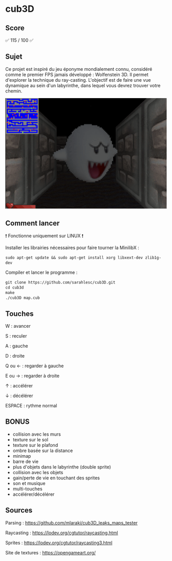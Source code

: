 # cub3D

## Score

✅ 115 / 100 ✅
## Sujet

Ce projet est inspiré du jeu éponyme mondialement connu, considéré comme le premier FPS jamais développé : Wolfenstein 3D.
Il permet d'explorer la technique du ray-casting. 
L'objectif est de faire une vue dynamique au sein d'un labyrinthe, dans lequel vous devrez trouver votre chemin.

![My cub3D Screen](./textures/boo_screen.png)

## Comment lancer

❗️ Fonctionne uniquement sur LINUX ❗️

Installer les librairies nécessaires pour faire tourner la MinilibX :
```
sudo apt-get update && sudo apt-get install xorg libxext-dev zlib1g-dev
```
Compiler et lancer le programme :
```
git clone https://github.com/sarahlesc/cub3D.git
cd cub3d
make
./cub3D map.cub
```

## Touches

W : avancer

S : reculer

A : gauche

D : droite

Q ou ← : regarder à gauche

E ou → : regarder à droite

↑ : accélérer

↓ : décélérer

ESPACE : rythme normal

## BONUS
- collision avec les murs
- texture sur le sol
- texture sur le plafond
- ombre basée sur la distance
- minimap
- barre de vie
- plus d'objets dans le labyrinthe (double sprite)
- collision avec les objets
- gain/perte de vie en touchant des sprites
- son et musique
- multi-touches
- accélérer/décélérer

## Sources
Parsing : https://github.com/mlaraki/cub3D_leaks_maps_tester

Raycasting : https://lodev.org/cgtutor/raycasting.html

Sprites : https://lodev.org/cgtutor/raycasting3.html

Site de textures : https://opengameart.org/
